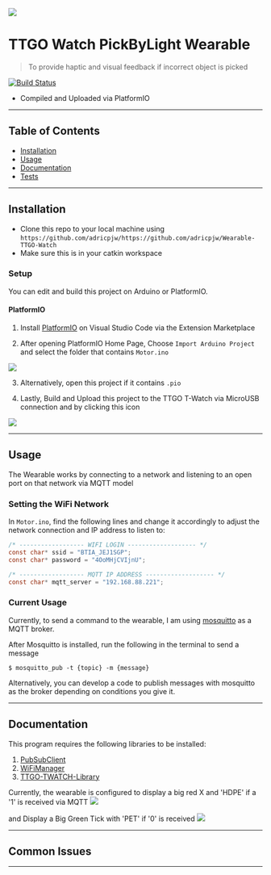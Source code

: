  
<a href="https://github.com/adricpjw/Wearable-TTGO-Watch"><img src="wearable.gif"></a>

# TTGO Watch PickByLight Wearable

> To provide haptic and visual feedback if incorrect object is picked

[![Build Status](http://img.shields.io/travis/badges/badgerbadgerbadger.svg?style=flat-square)](https://travis-ci.org/badges/badgerbadgerbadger) 

- Compiled and Uploaded via PlatformIO

---

## Table of Contents 

- [Installation](#installation)
- [Usage](#usage)
- [Documentation](#documentation)
- [Tests](#tests)

---

## Installation

- Clone this repo to your local machine using `https://github.com/adricpjw/https://github.com/adricpjw/Wearable-TTGO-Watch`
- Make sure this is in your catkin workspace

### Setup

You can edit and build this project on Arduino or PlatformIO.

#### PlatformIO

1. Install [PlatformIO](Extension) on Visual Studio Code via the Extension Marketplace 

2. After opening PlatformIO Home Page, Choose `Import Arduino Project` and select the folder that contains `Motor.ino`

![](https://i.imgur.com/pO30aVE.png)

3. Alternatively, open this project if it contains `.pio`

4. Lastly, Build and Upload this project to the TTGO T-Watch via MicroUSB connection and by clicking this icon

![](https://i.imgur.com/QRq4rON.png)

---
## Usage

The Wearable works by connecting to a network and listening to an open port on that network via MQTT model

### Setting the WiFi Network
In `Motor.ino`, find the following lines and change it accordingly to adjust the network connection and IP address to listen to:

```C
/* ------------------ WIFI LOGIN ------------------- */
const char* ssid = "BTIA_JEJ1SGP";
const char* password = "4OoMHjCVIjnU";

/* ------------------ MQTT IP ADDRESS ------------------- */
const char* mqtt_server = "192.168.88.221";

```

### Current Usage

Currently, to send a command to the wearable, I am using [mosquitto](https://www.arubacloud.com/tutorial/how-to-install-and-secure-mosquitto-on-ubuntu-20-04.aspx) as a MQTT broker.

After Mosquitto is installed, run the following in the terminal to send a message 
```shell
$ mosquitto_pub -t {topic} -m {message}
```

Alternatively, you can develop a code to publish messages with mosquitto as the broker depending on conditions you give it.

---
## Documentation 

This program requires the following libraries to be installed:
1. [PubSubClient](https://www.arduino.cc/reference/en/libraries/pubsubclient/)
2. [WiFiManager](https://www.arduino.cc/reference/en/libraries/wifimanager/)
3. [TTGO-TWATCH-Library](https://github.com/Xinyuan-LilyGO/TTGO_TWatch_Library)

Currently, the wearable is configured to display a big red X and 'HDPE' if a '1' is received via MQTT
![](https://i.imgur.com/xr58fpi.jpg)

and Display a Big Green Tick with 'PET' if '0' is received
![](https://i.imgur.com/uXK5zTf.jpg)

---
## Common Issues





---
